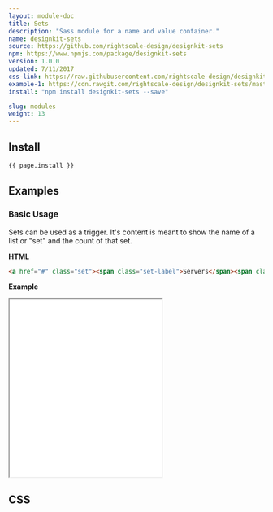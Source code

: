 ```yaml
---
layout: module-doc
title: Sets
description: "Sass module for a name and value container."
name: designkit-sets
source: https://github.com/rightscale-design/designkit-sets
npm: https://www.npmjs.com/package/designkit-sets
version: 1.0.0
updated: 7/11/2017
css-link: https://raw.githubusercontent.com/rightscale-design/designkit-sets/master/dist/designkit-sets.css
example-1: https://cdn.rawgit.com/rightscale-design/designkit-sets/master/docs/basic.html
install: "npm install designkit-sets --save"

slug: modules
weight: 13
---
```


## Install

```bash
{{ page.install }}
```

## Examples

### Basic Usage

Sets can be used as a trigger. It's content is meant to show the name of a list or "set" and the count of that set.

**HTML**

```html
<a href="#" class="set"><span class="set-label">Servers</span><span class="set-count">19</span></a>
```

**Example**

<iframe style="height: 350px;" src="{{ page.example-2 }}"></iframe>

## CSS

<div class="snippet">
  <pre id="css_contents" class="highlighter-rouge snippet-css"><code class="css"></code></pre>
</div>
